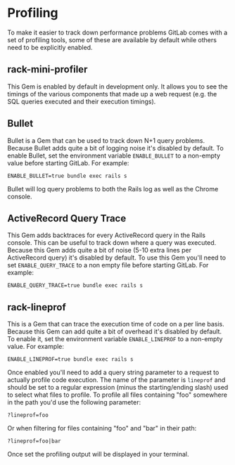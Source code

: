 # Profiling

To make it easier to track down performance problems GitLab comes with a set of
profiling tools, some of these are available by default while others need to be
explicitly enabled.

## rack-mini-profiler

This Gem is enabled by default in development only. It allows you to see the
timings of the various components that made up a web request (e.g. the SQL
queries executed and their execution timings).

## Bullet

Bullet is a Gem that can be used to track down N+1 query problems. Because
Bullet adds quite a bit of logging noise it's disabled by default. To enable
Bullet, set the environment variable `ENABLE_BULLET` to a non-empty value before
starting GitLab. For example:

    ENABLE_BULLET=true bundle exec rails s

Bullet will log query problems to both the Rails log as well as the Chrome
console.

## ActiveRecord Query Trace

This Gem adds backtraces for every ActiveRecord query in the Rails console. This
can be useful to track down where a query was executed. Because this Gem adds
quite a bit of noise (5-10 extra lines per ActiveRecord query) it's disabled by
default. To use this Gem you'll need to set `ENABLE_QUERY_TRACE` to a non empty
file before starting GitLab. For example:

    ENABLE_QUERY_TRACE=true bundle exec rails s

## rack-lineprof

This is a Gem that can trace the execution time of code on a per line basis.
Because this Gem can add quite a bit of overhead it's disabled by default. To
enable it, set the environment variable `ENABLE_LINEPROF` to a non-empty value.
For example:

    ENABLE_LINEPROF=true bundle exec rails s

Once enabled you'll need to add a query string parameter to a request to
actually profile code execution. The name of the parameter is `lineprof` and
should be set to a regular expression (minus the starting/ending slash) used to
select what files to profile. To profile all files containing "foo" somewhere in
the path you'd use the following parameter:

    ?lineprof=foo

Or when filtering for files containing "foo" and "bar" in their path:

    ?lineprof=foo|bar

Once set the profiling output will be displayed in your terminal.
